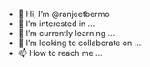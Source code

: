 - 👋 Hi, I’m @ranjeetbermo
- 👀 I’m interested in ...
- 🌱 I’m currently learning ...
- 💞️ I’m looking to collaborate on ...
- 📫 How to reach me ...

<!---
ranjeetbermo/ranjeetbermo is a ✨ special ✨ repository because its `README.md` (this file) appears on your GitHub profile.
You can click the Preview link to take a look at your changes.
--->
